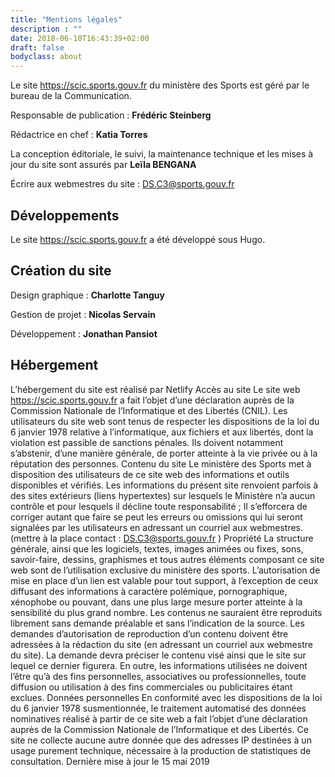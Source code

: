```yaml
---
title: "Mentions légales"
description : ""
date: 2018-06-10T16:43:39+02:00
draft: false
bodyclass: about
---
```

Le site https://scic.sports.gouv.fr du ministère des Sports est géré par le bureau de la
Communication.

Responsable de publication : **Frédéric Steinberg**

Rédactrice en chef : **Katia Torres**

La conception éditoriale, le suivi, la maintenance technique et les mises à jour du site sont
assurés par **Leïla BENGANA**  

Écrire aux webmestres du site : DS.C3@sports.gouv.fr

## Développements

Le site https://scic.sports.gouv.fr a été développé sous Hugo.

## Création du site

Design graphique : **Charlotte Tanguy**

Gestion de projet : **Nicolas Servain**

Développement : **Jonathan Pansiot**

## Hébergement

L’hébergement du site est réalisé par Netlify
Accès au site Le site web https://scic.sports.gouv.fr a fait l’objet d’une déclaration auprès de
la Commission Nationale de l’Informatique et des Libertés (CNIL).
Les utilisateurs du site web sont tenus de respecter les dispositions de la loi du 6 janvier
1978 relative à l’informatique, aux fichiers et aux libertés, dont la violation est passible de
sanctions pénales. Ils doivent notamment s’abstenir, d’une manière générale, de porter
atteinte à la vie privée ou à la réputation des personnes.
Contenu du site Le ministère des Sports met à disposition des utilisateurs de ce site web des
informations et outils disponibles et vérifiés. Les informations du présent site renvoient
parfois à des sites extérieurs (liens hypertextes) sur lesquels le Ministère n’a aucun contrôle
et pour lesquels il décline toute responsabilité ;
Il s’efforcera de corriger autant que faire se peut les erreurs ou omissions qui lui seront
signalées par les utilisateurs en adressant un courriel aux webmestres. (mettre à la place contact :
DS.C3@sports.gouv.fr )
Propriété La structure générale, ainsi que les logiciels, textes, images animées ou fixes,
sons, savoir-faire, dessins, graphismes et tous autres éléments composant ce site web sont
de l’utilisation exclusive du ministère des sports.
L’autorisation de mise en place d’un lien est valable pour tout support, à l’exception de ceux
diffusant des informations à caractère polémique, pornographique, xénophobe ou pouvant,
dans une plus large mesure porter atteinte à la sensibilité du plus grand nombre.
Les contenus ne sauraient être reproduits librement sans demande préalable et sans
l’indication de la source. Les demandes d’autorisation de reproduction d’un contenu doivent
être adressées à la rédaction du site (en adressant un courriel aux webmestre du site). La
demande devra préciser le contenu visé ainsi que le site sur lequel ce dernier figurera. En
outre, les informations utilisées ne doivent l’être qu’à des fins personnelles, associatives ou
professionnelles, toute diffusion ou utilisation à des fins commerciales ou publicitaires étant
exclues.
Données personnelles En conformité avec les dispositions de la loi du 6 janvier 1978
susmentionnée, le traitement automatisé des données nominatives réalisé à partir de ce site
web a fait l’objet d’une déclaration auprès de la Commission Nationale de l’Informatique et
des Libertés. Ce site ne collecte aucune autre donnée que des adresses IP destinées à un
usage purement technique, nécessaire à la production de statistiques de consultation.
Dernière mise à jour le 15 mai 2019